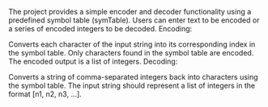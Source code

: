 The project provides a simple encoder and decoder functionality using a predefined symbol table (symTable). Users can enter text to be encoded or a series of encoded integers to be decoded. Encoding:

Converts each character of the input string into its corresponding index in the symbol table. Only characters found in the symbol table are encoded. The encoded output is a list of integers. Decoding:

Converts a string of comma-separated integers back into characters using the symbol table. The input string should represent a list of integers in the format [n1, n2, n3, ...].

